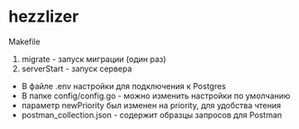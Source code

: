 # hezzlizer

Makefile
1. migrate - запуск миграции (один раз)
2. serverStart - запуск сервера

* В файле .env настройки для подключения к Postgres
* В папке config/config.go - можно изменить настройки по умолчанию 
* параметр newPriority был изменен на priority, для удобства чтения
* postman_collection.json - содержит образцы запросов для Postman